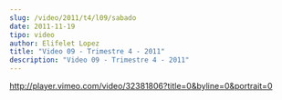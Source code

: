 ```yaml
---
slug: /video/2011/t4/l09/sabado
date: 2011-11-19
tipo: video
author: Elifelet Lopez
title: "Video 09 - Trimestre 4 - 2011"
description: "Video 09 - Trimestre 4 - 2011"
---
```


http://player.vimeo.com/video/32381806?title=0&byline=0&portrait=0
